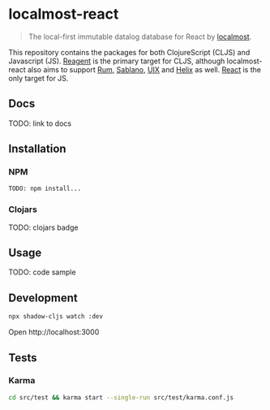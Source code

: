 # localmost-react

> The local-first immutable datalog database for React by [localmost](https://localmost.dev).

This repository contains the packages for both ClojureScript (CLJS) and Javascript (JS). [Reagent](https://github.com/reagent-project/reagent) is the primary target for CLJS, although localmost-react also aims to support [Rum](https://github.com/tonsky/rum), [Sablano](https://github.com/r0man/sablono), [UIX](https://github.com/roman01la/uix) and [Helix](https://github.com/lilactown/helix) as well. [React](https://github.com/facebook/react) is the only target for JS.


## Docs
TODO: link to docs

## Installation

### NPM

```bash
TODO: npm install...
```

### Clojars
TODO: clojars badge

## Usage
TODO: code sample

## Development

```bash
npx shadow-cljs watch :dev
```

Open http://localhost:3000

## Tests

### Karma
```bash
cd src/test && karma start --single-run src/test/karma.conf.js
```
